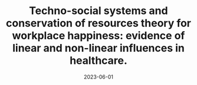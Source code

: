 ---
title: "Techno-social systems and conservation of resources theory for workplace happiness: evidence of linear and non-linear influences in healthcare. "
collection: talks
type: "Conference proceedings talk"
permalink: /talks/2024-01-talk
venue: "Academy of Innovation and Entrepreneurship Conference (ACIEK) 2024"
date: 2023-06-01
month: 'June'
year: '2024' 

location: "Paris-Sorbonne University, Paris, France"
---